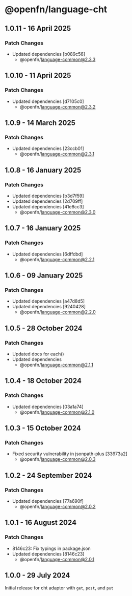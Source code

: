 # @openfn/language-cht

## 1.0.11 - 16 April 2025

### Patch Changes

* Updated dependencies \[b089c56]
  * @openfn/language-common@2.3.3

## 1.0.10 - 11 April 2025

### Patch Changes

* Updated dependencies \[d7105c0]
  * @openfn/language-common@2.3.2

## 1.0.9 - 14 March 2025

### Patch Changes

* Updated dependencies \[23ccb01]
  * @openfn/language-common@2.3.1

## 1.0.8 - 16 January 2025

### Patch Changes

* Updated dependencies \[b3d7f59]
* Updated dependencies \[2d709ff]
* Updated dependencies \[41e8cc3]
  * @openfn/language-common@2.3.0

## 1.0.7 - 16 January 2025

### Patch Changes

* Updated dependencies \[6dffdbd]
  * @openfn/language-common@2.2.1

## 1.0.6 - 09 January 2025

### Patch Changes

* Updated dependencies \[a47d8d5]
* Updated dependencies \[9240428]
  * @openfn/language-common@2.2.0

## 1.0.5 - 28 October 2024

### Patch Changes

* Updated docs for each()
* Updated dependencies
  * @openfn/language-common@2.1.1

## 1.0.4 - 18 October 2024

### Patch Changes

* Updated dependencies \[03a1a74]
  * @openfn/language-common@2.1.0

## 1.0.3 - 15 October 2024

### Patch Changes

* Fixed security vulnerability in jsonpath-plus \[33973a2]
  * @openfn/language-common@2.0.3

## 1.0.2 - 24 September 2024

### Patch Changes

* Updated dependencies \[77a690f]
  * @openfn/language-common@2.0.2

## 1.0.1 - 16 August 2024

### Patch Changes

* 8146c23: Fix typings in package.json
* Updated dependencies \[8146c23]
  * @openfn/language-common@2.0.1

## 1.0.0 - 29 July 2024

Initial release for cht adaptor with `get`, `post`, and `put`
